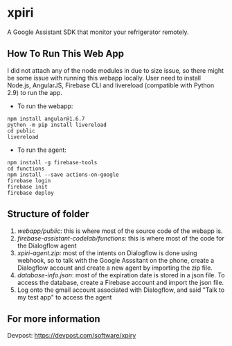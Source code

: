 # xpiri
A Google Assistant SDK that monitor your refrigerator remotely. 


## How To Run This Web App
I did not attach any of the node modules in due to size issue, so there might be some issue with running this webapp locally.
User need to install Node.js, AngularJS, Firebase CLI and livereload (compatible with Python 2.9) to run the app.

- To run the webapp: 
```
npm install angular@1.6.7
python -m pip install livereload
cd public
livereload
```

- To run the agent: 
```
npm install -g firebase-tools 
cd functions
npm install --save actions-on-google  
firebase login
firebase init
firebase deploy
``` 


## Structure of folder 
1. *webapp/public*: this is where most of the source code of the webapp is. 
2. *firebase-assistant-codelab/functions*: this is where most of the code for the Dialogflow agent 
3. *xpiri-agent.zip*: most of the intents on Dialogflow is done using webhook, so to talk with the Google Asssitant on the phone, create a Dialogflow account and create a new agent by importing the zip file.
4. *database-info.json*: most of the expiration date is stored in a json file. To access the database, create a Firebase account and import the json file. 
5. Log onto the gmail account associated with Dialogflow, and said "Talk to my test app" to access the agent 


## For more information
Devpost: https://devpost.com/software/xpiry 


